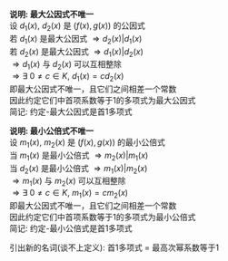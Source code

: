 **说明: 最大公因式不唯一**  
设 $d_1(x),\ d_2(x)$ 是 $(f(x),g(x))$ 的公因式  
若 $d_1(x)$ 是最大公因式 $\Rightarrow d_2(x)|d_1(x)$  
若 $d_2(x)$ 是最大公因式 $\Rightarrow d_1(x)|d_2(x)$  
 $\Rightarrow d_1(x)$ 与 $d_2(x)$ 可以互相整除  
 $\Rightarrow\exists\ 0\neq c\in K,\ d_1(x)=cd_2(x)$  
即最大公因式不唯一，且它们之间相差一个常数  
因此约定它们中首项系数等于1的多项式为最大公因式  
简记: 约定-最大公因式是首1多项式  
  
**说明: 最小公倍式不唯一**  
设 $m_1(x),\ m_2(x)$ 是 $(f(x),g(x))$ 的最小公倍式  
当 $m_1(x)$ 是最小公倍式 $\Rightarrow m_2(x)|m_1(x)$  
当 $d_2(x)$ 是最小公倍式 $\Rightarrow m_1(x)|m_2(x)$  
 $\Rightarrow m_1(x)$ 与 $m_2(x)$ 可以互相整除  
 $\Rightarrow\exists\ 0\neq c\in K,\ m_1(x)=cm_2(x)$  
即最大公因式不唯一，且它们之间相差一个常数  
因此约定它们中首项系数等于1的多项式为最小公倍式  
简记: 约定-最小公倍式是首1多项式  
  
引出新的名词(谈不上定义): 首1多项式 $=$ 最高次幂系数等于1  
